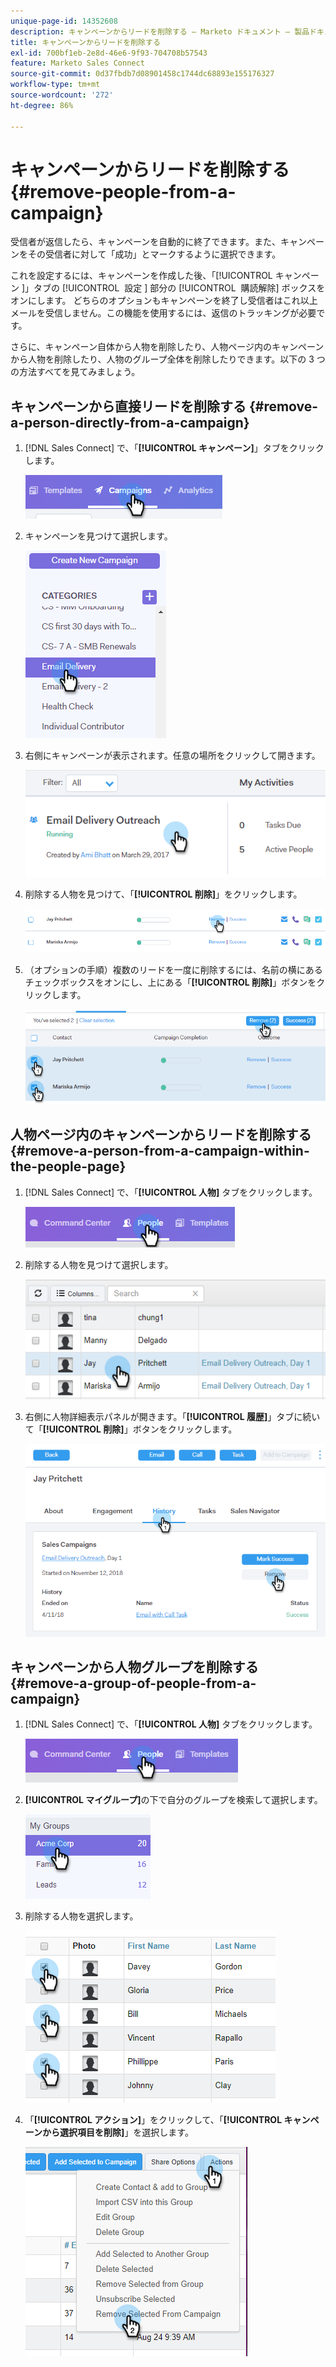 ```yaml
---
unique-page-id: 14352608
description: キャンペーンからリードを削除する — Marketo ドキュメント — 製品ドキュメント
title: キャンペーンからリードを削除する
exl-id: 700bf1eb-2e8d-46e6-9f93-704708b57543
feature: Marketo Sales Connect
source-git-commit: 0d37fbdb7d08901458c1744dc68893e155176327
workflow-type: tm+mt
source-wordcount: '272'
ht-degree: 86%

---
```


# キャンペーンからリードを削除する {#remove-people-from-a-campaign}

受信者が返信したら、キャンペーンを自動的に終了できます。また、キャンペーンをその受信者に対して「成功」とマークするように選択できます。

これを設定するには、キャンペーンを作成した後、「[!UICONTROL &#x200B; キャンペーン &#x200B;]」タブの [!UICONTROL &#x200B; 設定 &#x200B;] 部分の [!UICONTROL &#x200B; 購読解除 &#x200B;] ボックスをオンにします。 どちらのオプションもキャンペーンを終了し受信者はこれ以上メールを受信しません。この機能を使用するには、返信のトラッキングが必要です。

さらに、キャンペーン自体から人物を削除したり、人物ページ内のキャンペーンから人物を削除したり、人物のグループ全体を削除したりできます。以下の 3 つの方法すべてを見てみましょう。

## キャンペーンから直接リードを削除する {#remove-a-person-directly-from-a-campaign}

1. [!DNL Sales Connect] で、「**[!UICONTROL キャンペーン]**」タブをクリックします。

   ![](assets/one.png)

1. キャンペーンを見つけて選択します。

   ![](assets/two.png)

1. 右側にキャンペーンが表示されます。任意の場所をクリックして開きます。

   ![](assets/three.png)

1. 削除する人物を見つけて、「**[!UICONTROL 削除]**」をクリックします。

   ![](assets/four.png)

1. （オプションの手順）複数のリードを一度に削除するには、名前の横にあるチェックボックスをオンにし、上にある「**[!UICONTROL 削除]**」ボタンをクリックします。

   ![](assets/five.png)

## 人物ページ内のキャンペーンからリードを削除する {#remove-a-person-from-a-campaign-within-the-people-page}

1. [!DNL Sales Connect] で、「**[!UICONTROL 人物]** タブをクリックします。

   ![](assets/one-a.png)

1. 削除する人物を見つけて選択します。

   ![](assets/two-a.png)

1. 右側に人物詳細表示パネルが開きます。「**[!UICONTROL 履歴]**」タブに続いて「**[!UICONTROL 削除]**」ボタンをクリックします。

   ![](assets/three-a.png)

## キャンペーンから人物グループを削除する {#remove-a-group-of-people-from-a-campaign}

1. [!DNL Sales Connect] で、「**[!UICONTROL 人物]** タブをクリックします。

   ![](assets/one-b.png)

1. **[!UICONTROL マイグループ]**&#x200B;の下で自分のグループを検索して選択します。

   ![](assets/two-b.png)

1. 削除する人物を選択します。

   ![](assets/three-b.png)

1. 「**[!UICONTROL アクション]**」をクリックして、「**[!UICONTROL キャンペーンから選択項目を削除]**」を選択します。

   ![](assets/four-b.png)
